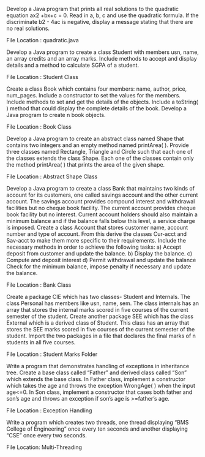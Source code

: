 Develop a Java program that prints all real solutions to the quadratic equation ax2 +bx+c = 0. Read in a, b, c and use the quadratic formula. If the discriminate b2 - 4ac is negative, display a message stating that there are no real solutions.

File Location : quadratic.java

Develop a Java program to create a class Student with members usn, name, an array credits and an array marks. Include methods to accept and display details and a method to calculate SGPA of a student.

File Location : Student Class

Create a class Book which contains four members: name, author, price, num_pages. Include a constructor to set the values for the members. Include methods to set and get the details of the objects. Include a toString( ) method that could display the complete details of the book. Develop a Java program to create n book objects.

File Location : Book Class

Develop a Java program to create an abstract class named Shape that contains two integers and an empty method named printArea( ). Provide three classes named Rectangle, Triangle and Circle such that each one of the classes extends the class Shape. Each one of the classes contain only the method printArea( ) that prints the area of the given shape.

File Location : Abstract Shape Class

Develop a Java program to create a class Bank that maintains two kinds of account for its customers, one called savings account and the other current account. The savings account provides compound interest and withdrawal facilities but no cheque book facility. The current account provides cheque book facility but no interest. Current account holders should also maintain a minimum balance and if the balance falls below this level, a service charge is imposed. Create a class Account that stores customer name, account number and type of account. From this derive the classes Cur-acct and Sav-acct to make them more specific to their requirements. Include the necessary methods in order to achieve the following tasks: a) Accept deposit from customer and update the balance. b) Display the balance. c) Compute and deposit interest d) Permit withdrawal and update the balance Check for the minimum balance, impose penalty if necessary and update the balance.

File Location : Bank Class

Create a package CIE which has two classes- Student and Internals. The class Personal has members like usn, name, sem. The class internals has an array that stores the internal marks scored in five courses of the current semester of the student. Create another package SEE which has the class External which is a derived class of Student. This class has an array that stores the SEE marks scored in five courses of the current semester of the student. Import the two packages in a file that declares the final marks of n students in all five courses.

File Location : Student Marks Folder

Write a program that demonstrates handling of exceptions in inheritance tree. Create a base class called “Father” and derived class called “Son” which extends the base class. In Father class, implement a constructor which takes the age and throws the exception WrongAge( ) when the input age<=0. In Son class, implement a constructor that cases both father and son’s age and throws an exception if son’s age is >=father’s age.

File Location : Exception Handling

Write a program which creates two threads, one thread displaying “BMS College of Engineering” once every ten seconds and another displaying “CSE” once every two seconds.

File Location: Multi-Threading
